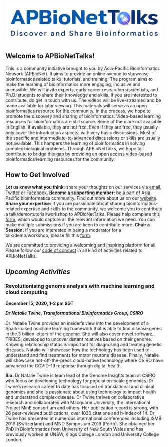 ![alt text](https://github.com/APBioNet/APBioNetTalks/blob/main/APBioNET-Talks_Logo-2_Horizontal-Vers_1920x458px_APBioNet_Talks_Logo-Color.jpg)

## **Welcome to APBioNetTalks!** 
This is a community initiative brought to you by Asia-Pacific Bioinformatics Network (APBioNet). It aims to provide an online avenue to showcase bioinformatics related talks, tutorials, and training. The program aims to make the learning of bioinformatics more engaging, inclusive and accessible. We will invite experts, early career researchers/scientists, and Ph.D. students to share their knowledge and skills. If you are interested to contribute, do get in touch with us. The videos will be live-streamed and be made available for later viewing. This materials will serve as an open bioinformatics resource for the community. In the process, we hope to promote the discovery and sharing of bioinformatics. Video-based learning resources for bioinformatics are still scarce. Some of them are not available in English. If available, they are not free. Even if they are free, they usually only cover the introduction aspects, with very basic discussions. Most of the specific and intermediate-to-advanced discussions or skills are usually not available. This hampers the learning of bioinformatics in solving complex biological problems. Through APBioNetTalks, we hope to contribute to bridge this gap by providing an open access video-based bioinformatics learning resources for the community.

## **How to Get Involved** 
**Let us know what you think:** share your thoughts on our services via [email](secretariat@apbionet.org), [Twitter](https://twitter.com/APBioNetorg) or [Facebook](https://web.facebook.com/apbionet). 
**Become a supporting member:** be a part of Asia Pacific bioinformatics community. Find out more about us on our [website](http://www.apbionet.org/). 
**Share your expertise:** if you are passionate about sharing bioinformatics-related expertise and skills to the community, we welcome you to contribute a talk/demo/tutorial/workshop to APBioNetTalks. Please help complete this [form](https://forms.gle/SAVsiaLFCidhykY8A), which would capture all the relevant information we need. You can make multiple submissions if you are keen to contribute more. 
**Chair a Session:** If you are interested in being a moderator for a talk/demo/workshop, please fill this [form](https://forms.gle/7DnKHPLEaf4Ko6pU8). 

We are committed to providing a welcoming and inspiring platform for all. Please follow our [code of conduct](https://apbtalks.apbionet.org/code-of-conduct/) in all kind of activities related to APBioNetTalks.

## *Upcoming Activities*

### Revolutionising genome analysis with machine learning and cloud computing
**December 15, 2020, 1-2 pm SGT**

***Dr Natalie Twine, Transformational Bioinformatics Group, CSIRO*** 

Dr. Natalie Twine provides an insider’s view into the development of a Spark-based machine learning framework that is able to find disease genes in the 3 billion letters of the genome. She will also cover novel software, TRIBES, developed to uncover distant relatives based on their genome. Knowing relationship status is important for diagnosing and treating genetic diseases. Natalie will showcase how the technology has been used to understand and find treatments for motor neurone disease. Finally, Natalie will showcase hot-off-the-press cloud-native technology where CSIRO have advanced the COVID-19 response through digital health. 

**Bio:** 
Dr Natalie Twine is team lead of the Genome Insights team at CSIRO who focus on developing technology for population-scale genomics. Dr Twine’s research career to date has focused on translational and clinical genomics and she is passionate about using technology to impact health and understand complex disease. Dr Twine thrives on collaborative research and collaborates with Macquarie University, the International Project MinE consortium and others. Her publication record is strong, with 26 peer-reviewed publications, over 1030 citations and h-index of 14. Dr Twine has presented at numerous international conferences including ISMB 2019 (Switzerland) and MND Symposium 2019 (Perth). She obtained her PhD in Bioinformatics from University of New South Wales and has previously worked at UNSW, Kings College London and University College London.





